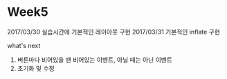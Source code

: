 # Week5

2017/03/30 실습시간에 기본적인 레이아웃 구현
2017/03/31 기본적인 inflate 구현

what's next
  1. 버튼마다 비어있을 땐 비어있는 이벤트, 아닐 때는 아닌 이벤트
  2. 초기화 및 수정
